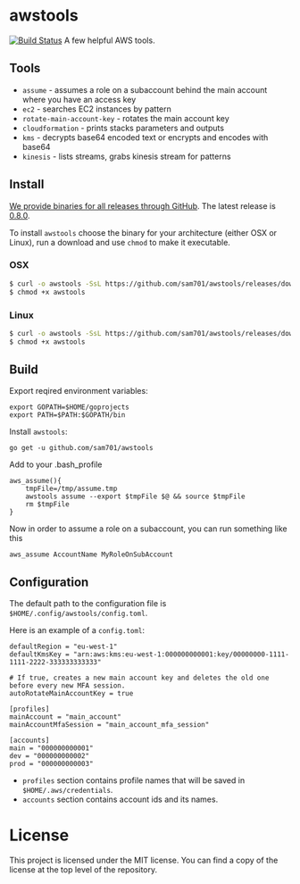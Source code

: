 # awstools
[![Build Status](https://travis-ci.org/sam701/awstools.svg?branch=master)](https://travis-ci.org/sam701/awstools) A few helpful AWS tools.

## Tools
* `assume` - assumes a role on a subaccount behind the main account where you have an access key
* `ec2` - searches EC2 instances by pattern
* `rotate-main-account-key` - rotates the main account key
* `cloudformation` - prints stacks parameters and outputs
* `kms` - decrypts base64 encoded text or encrypts and encodes with base64
* `kinesis` - lists streams, grabs kinesis stream for patterns

## Install

[We provide binaries for all releases through GitHub](https://github.com/sam701/awstools/releases). The latest release is [0.8.0](https://github.com/sam701/awstools/releases/latest).

To install `awstools` choose the binary for your architecture (either OSX or Linux), run a download and use `chmod` to make it executable.

### OSX

```sh
$ curl -o awstools -SsL https://github.com/sam701/awstools/releases/download/0.8.0/awstools_darwin_amd64
$ chmod +x awstools
```

### Linux

```sh
$ curl -o awstools -SsL https://github.com/sam701/awstools/releases/download/0.8.0/awstools_linux_amd64
$ chmod +x awstools
```

## Build
Export reqired environment variables:
```
export GOPATH=$HOME/goprojects
export PATH=$PATH:$GOPATH/bin
```

Install `awstools`:
```
go get -u github.com/sam701/awstools
```

Add to your .bash_profile
```
aws_assume(){
	tmpFile=/tmp/assume.tmp
	awstools assume --export $tmpFile $@ && source $tmpFile
	rm $tmpFile
}
```
Now in order to assume a role on a subaccount, you can run something like this
```
aws_assume AccountName MyRoleOnSubAccount
```


## Configuration
The default path to the configuration file is `$HOME/.config/awstools/config.toml`.

Here is an example of a `config.toml`:
```
defaultRegion = "eu-west-1"
defaultKmsKey = "arn:aws:kms:eu-west-1:000000000001:key/00000000-1111-1111-2222-333333333333"

# If true, creates a new main account key and deletes the old one before every new MFA session.
autoRotateMainAccountKey = true

[profiles]
mainAccount = "main_account"
mainAccountMfaSession = "main_account_mfa_session"

[accounts]
main = "000000000001"
dev = "000000000002"
prod = "000000000003"
```

* `profiles` section contains profile names that will be saved in `$HOME/.aws/credentials`.
* `accounts` section contains account ids and its names.

# License

This project is licensed under the MIT license. You can find a copy of the license at the top level of the repository.

